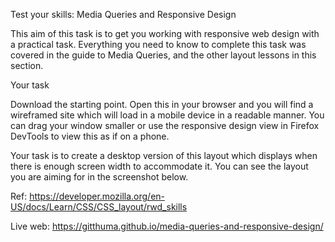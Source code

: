 Test your skills: Media Queries and Responsive Design

This aim of this task is to get you working with responsive web design with a practical task. Everything you need to know to complete this task was covered in the guide to Media Queries, and the other layout lessons in this section.

Your task

Download the starting point. Open this in your browser and you will find a wireframed site which will load in a mobile device in a readable manner. You can drag your window smaller or use the responsive design view in Firefox DevTools to view this as if on a phone.

Your task is to create a desktop version of this layout which displays when there is enough screen width to accommodate it. You can see the layout you are aiming for in the screenshot below.

Ref: https://developer.mozilla.org/en-US/docs/Learn/CSS/CSS_layout/rwd_skills

Live web: https://gitthuma.github.io/media-queries-and-responsive-design/
